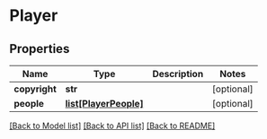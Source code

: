 # Player

## Properties
Name | Type | Description | Notes
------------ | ------------- | ------------- | -------------
**copyright** | **str** |  | [optional] 
**people** | [**list[PlayerPeople]**](PlayerPeople.md) |  | [optional] 

[[Back to Model list]](../README.md#documentation-for-models) [[Back to API list]](../README.md#documentation-for-api-endpoints) [[Back to README]](../README.md)


